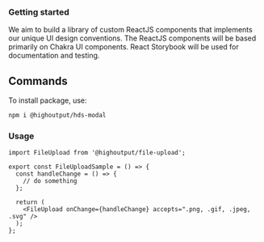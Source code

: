 ### Getting started

We aim to build a library of custom ReactJS components that implements our unique UI design conventions. The ReactJS components will be based primarily on Chakra UI components. React Storybook will be used for documentation and testing.

## Commands

To install package, use:

```bash
npm i @highoutput/hds-modal
```

### Usage

```tsx
import FileUpload from '@highoutput/file-upload';

export const FileUploadSample = () => {
  const handleChange = () => {
    // do something
  };

  return (
    <FileUpload onChange={handleChange} accepts=".png, .gif, .jpeg, .svg" />
  );
};
```
